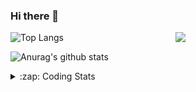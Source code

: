 ### Hi there 👋

<!--
**tao8687/tao8687** is a ✨ _special_ ✨ repository because its `README.md` (this file) appears on your GitHub profile.

Here are some ideas to get you started:

- 🔭 I’m currently working on ...
- 🌱 I’m currently learning ...
- 👯 I’m looking to collaborate on ...
- 🤔 I’m looking for help with ...
- 💬 Ask me about ...
- 📫 How to reach me: ...
- 😄 Pronouns: ...
- ⚡ Fun fact: ...
-->

<img align='right' src="https://media.giphy.com/media/M9gbBd9nbDrOTu1Mqx/giphy.gif" width="240">

  
![Top Langs](https://github-readme-stats.vercel.app/api/top-langs/?username=tao8687&layout=compact&title_color=23238E&text_color=A67D3D)

![Anurag's github stats](https://github-readme-stats.vercel.app/api?username=tao8687&show_icons=true&&text_color=A67D3D&title_color=23238E&show_icons=false&count_private=true&hide=stars)

<details>
  <summary>:zap: Coding Stats</summary>
  <br>
    
<!--START_SECTION:waka-->
![Code Time](http://img.shields.io/badge/Code%20Time-2%2C094%20hrs%2045%20mins-blue)

![Profile Views](http://img.shields.io/badge/Profile%20Views-0-blue)

**🐱 My GitHub Data** 

> 📦 1.5 MB Used in GitHub's Storage 
 > 
> 🏆 196 Contributions in the Year 2025
 > 
> 🚫 Not Opted to Hire
 > 
> 📜 63 Public Repositories 
 > 
> 🔑 24 Private Repositories 
 > 
**I'm an Early 🐤** 

```text
🌞 Morning                1798 commits        ██████████████████████░░░   89.41 % 
🌆 Daytime                90 commits          █░░░░░░░░░░░░░░░░░░░░░░░░   04.48 % 
🌃 Evening                119 commits         █░░░░░░░░░░░░░░░░░░░░░░░░   05.92 % 
🌙 Night                  4 commits           ░░░░░░░░░░░░░░░░░░░░░░░░░   00.20 % 
```
📅 **I'm Most Productive on Wednesday** 

```text
Monday                   289 commits         ████░░░░░░░░░░░░░░░░░░░░░   14.37 % 
Tuesday                  274 commits         ███░░░░░░░░░░░░░░░░░░░░░░   13.63 % 
Wednesday                345 commits         ████░░░░░░░░░░░░░░░░░░░░░   17.16 % 
Thursday                 269 commits         ███░░░░░░░░░░░░░░░░░░░░░░   13.38 % 
Friday                   285 commits         ████░░░░░░░░░░░░░░░░░░░░░   14.17 % 
Saturday                 279 commits         ███░░░░░░░░░░░░░░░░░░░░░░   13.87 % 
Sunday                   270 commits         ███░░░░░░░░░░░░░░░░░░░░░░   13.43 % 
```


📊 **This Week I Spent My Time On** 

```text
🕑︎ Time Zone: Asia/Shanghai

💬 Programming Languages: 
Bash                     3 hrs 33 mins       ██████░░░░░░░░░░░░░░░░░░░   25.24 % 
Docker                   3 hrs 28 mins       ██████░░░░░░░░░░░░░░░░░░░   24.57 % 
YAML                     3 hrs 2 mins        █████░░░░░░░░░░░░░░░░░░░░   21.50 % 
JavaScript               1 hr 13 mins        ██░░░░░░░░░░░░░░░░░░░░░░░   08.69 % 
Other                    48 mins             █░░░░░░░░░░░░░░░░░░░░░░░░   05.74 % 

🔥 Editors: 
VS Code                  14 hrs 7 mins       █████████████████████████   100.00 % 

🐱‍💻 Projects: 
transitive               12 hrs 36 mins      ██████████████████████░░░   89.31 % 
yunji                    39 mins             █░░░░░░░░░░░░░░░░░░░░░░░░   04.62 % 
BossMatchJobHunter       23 mins             █░░░░░░░░░░░░░░░░░░░░░░░░   02.80 % 
mongo-cxx-driver         13 mins             ░░░░░░░░░░░░░░░░░░░░░░░░░   01.63 % 
SecLists                 11 mins             ░░░░░░░░░░░░░░░░░░░░░░░░░   01.35 % 

💻 Operating System: 
Linux                    14 hrs 7 mins       █████████████████████████   100.00 % 
```

**I Mostly Code in C++** 

```text
C++                      11 repos            ████████░░░░░░░░░░░░░░░░░   33.33 % 
Python                   8 repos             ██████░░░░░░░░░░░░░░░░░░░   24.24 % 
JavaScript               2 repos             ██░░░░░░░░░░░░░░░░░░░░░░░   06.06 % 
Batchfile                1 repo              █░░░░░░░░░░░░░░░░░░░░░░░░   03.03 % 
HTML                     1 repo              █░░░░░░░░░░░░░░░░░░░░░░░░   03.03 % 
```



**Timeline**

![Lines of Code chart](https://raw.githubusercontent.com/tao8687/tao8687/master/assets/bar_graph.png)


 Last Updated on 14/07/2025 02:08:48 UTC
<!--END_SECTION:waka-->
</details>
